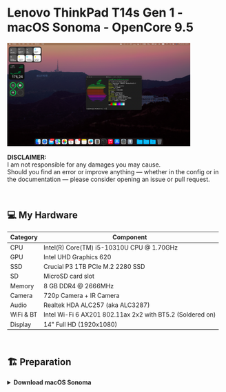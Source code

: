 # Lenovo ThinkPad T14s Gen 1 - macOS Sonoma - OpenCore 9.5

<img src="/img/Screenshot.png" alt="macOS Sonoma - T14s Gen 1" width="425">


**DISCLAIMER:**  
I am not responsible for any damages you may cause.  
Should you find an error or improve anything — whether in the config or in the documentation — please consider opening an issue or pull request.

&nbsp;

## 💻 My Hardware

| Category  | Component                                  |
| --------- | ------------------------------------------ |
| CPU       | Intel(R) Core(TM) i5-10310U CPU @ 1.70GHz  |
| GPU       | Intel UHD Graphics 620                     |
| SSD       | Crucial P3 1TB PCIe M.2 2280 SSD           |
| SD        | MicroSD card slot                          |
| Memory    | 8 GB DDR4 @ 2666MHz                        |
| Camera    | 720p Camera + IR Camera                    |
| Audio     | Realtek HDA ALC257 (aka ALC3287)           |
| WiFi & BT | Intel Wi-Fi 6 AX201 802.11ax 2x2 with BT5.2 (Soldered on)           |
| Display   | 14" Full HD (1920x1080)                     |

&nbsp;

## 🏗️ Preparation
<details>  
<summary><strong>Download macOS Sonoma</strong></summary>
1. Following [Dortania Guide](https://dortania.github.io/OpenCore-Install-Guide/prerequisites.html) download latest macOS Sonoma version.
  Using the App Store is the easyiest way if you are already running a macOS, even throgh a VM. Command Line Software Update Utility its pretty easy too. Format and setup installer according to the guide.
2. Copy the provided EFI folder to EFI partion in the USB drive.
3. Reboot and install macOS, Wifi should be available during install.
</br>


&nbsp;

## 🧰 Post-Install (Optional)
<details>  
<summary><strong>YogaSMCPanel</strong></summary>
</br>

1. Install [YogaSMCPanel](https://github.com/zhen-zen/YogaSMC)
</details>  

&nbsp;


## Credits

- [Apple](https://apple.com) for macOS.
- [Acidanthera](https://github.com/acidanthera) for OpenCore and all the lovely hackintosh work.
- [Dortania](https://dortania.github.io/OpenCore-Install-Guide/config-laptop.plist/icelake.html) For great and detailed guides.
- [Baio1977](https://github.com/Baio1977/) Ventura EFI for T14 Gen 1.
- [askwakhid](https://github.com/askwakhid/ThinkPad-T14-macOS-OpenCore/tree/main) Ventura EFI for T14 Gen 1.
